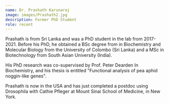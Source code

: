 ```yaml
---
name: Dr. Prashath Karunaraj
image: images/Prashath2.jpg
description: Former PhD Student
role: recent
---
```

Prashath is from Sri Lanka and was a PhD student in the lab from 2017-2021. Before his PhD, he obtained a BSc degree from in Biochemistry and Molecular Biology from the University of Colombo (Sri Lanka) and a MSc in Biotechnology from South Asian University (India).

His PhD research was co-supervised by Prof. Peter Dearden In Biochemistry, and his thesis is entitled "Functional analysis of pea aphid noggin-like genes". 

Prashath is now in the USA and has just completed a postdoc using Drosophila with Cathie Pfleger at Mount Sinai School of Medicine, in New York.
